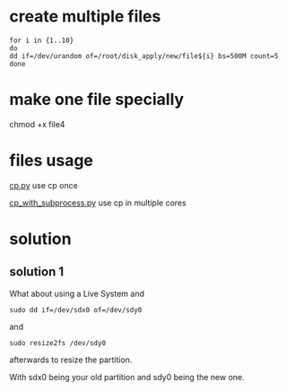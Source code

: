 

# create multiple files


```shell
for i in {1..10}
do
dd if=/dev/urandom of=/root/disk_apply/new/file${i} bs=500M count=5
done
```

# make one file specially

chmod +x file4


# files usage

[cp.py](cp.py) use cp once

[cp_with_subprocess.py](cp_with_subprocess.py) use cp in multiple cores


# solution

## solution 1



What about using a Live System and

```
sudo dd if=/dev/sdx0 of=/dev/sdy0
```

and

```
sudo resize2fs /dev/sdy0
```

afterwards to resize the partition.

With sdx0 being your old partition and sdy0 being the new one.
